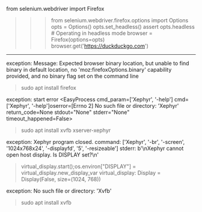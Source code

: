 from selenium.webdriver import Firefox
>>> from selenium.webdriver.firefox.options import Options
>>> opts = Options()
>>> opts.set_headless()
>>> assert opts.headless  # Operating in headless mode
>>> browser = Firefox(options=opts)
>>> browser.get('https://duckduckgo.com')

---
exception: Message: Expected browser binary location, but unable to find binary in default location, no 'moz:firefoxOptions.binary' capability provided, and no binary flag set on the command line
> sudo apt install firefox


exception: start error <EasyProcess cmd_param=['Xephyr', '-help'] cmd=['Xephyr', '-help']oserror=[Errno 2] No such file or directory: 'Xephyr' return_code=None stdout="None" stderr="None" timeout_happened=False>
> sudo apt install xvfb xserver-xephyr


exception: Xephyr program closed. command: ['Xephyr', '-br', '-screen', '1024x768x24', '-displayfd', '5', '-resizeable'] stderr: b'\nXephyr cannot open host display. Is DISPLAY set?\n'
>virtual_display.start();os.environ["DISPLAY"] = virtual_display.new_display_var
>virtual_display: Display = Display(False, size=(1024, 768))


exception: No such file or directory: 'Xvfb' 
> sudo apt install xvfb
